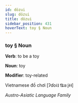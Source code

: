 ```yaml
---
id: dözui
slug: dözui
title: dözui
sidebar_position: 431
hoverText: toy § Noun
---
```


### toy § Noun

**Verb**: to be a toy

**Noun**: toy

**Modifier**: toy-related

Vietnamese đồ chơi [ʔɗo˨˩ t͡ɕəːj˧˧]

*Austro-Asiatic Language Family*